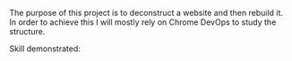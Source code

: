 The purpose of this project is to deconstruct a website and then rebuild it. 
In order to achieve this I will mostly rely on Chrome DevOps to study the structure.

Skill demonstrated:
